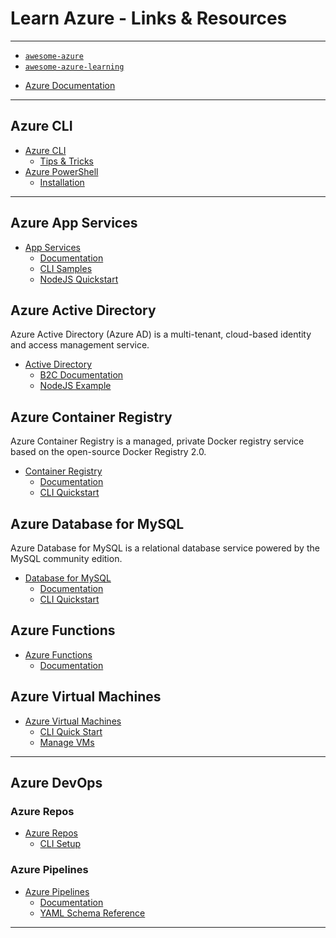 # Learn Azure - Links & Resources

---

* [`awesome-azure`](https://github.com/kristofferandreasen/awesome-azure)
* [`awesome-azure-learning`](https://github.com/ddneves/awesome-azure-learning)

[](.)

* [Azure Documentation](https://docs.microsoft.com/en-us/azure/?product=featured)

---

## Azure CLI

* [Azure CLI](https://docs.microsoft.com/en-us/cli/azure/?view=azure-cli-latest)
  * [Tips & Tricks](https://docs.microsoft.com/en-us/cli/azure/use-cli-effectively)
* [Azure PowerShell](https://docs.microsoft.com/en-us/powershell/azure/)
  * [Installation](https://docs.microsoft.com/en-us/powershell/azure/install-az-ps)

---

## Azure App Services

* [App Services](https://docs.microsoft.com/en-us/azure/app-service/overview)
  * [Documentation](https://docs.microsoft.com/en-us/azure/app-service/)
  * [CLI Samples](https://docs.microsoft.com/en-us/azure/app-service/samples-cli)
  * [NodeJS Quickstart](https://docs.microsoft.com/en-us/azure/app-service/quickstart-nodejs?pivots=platform-windows)

## Azure Active Directory

Azure Active Directory (Azure AD) is a multi-tenant, cloud-based identity and access management service.

* [Active Directory](https://docs.microsoft.com/en-us/azure/active-directory/)
  * [B2C Documentation](https://docs.microsoft.com/en-us/azure/active-directory-b2c/)
  * [NodeJS Example](https://github.com/Azure-Samples/active-directory-b2c-javascript-nodejs-webapi)

## Azure Container Registry

Azure Container Registry is a managed, private Docker registry service based on the open-source Docker Registry 2.0.

* [Container Registry](https://docs.microsoft.com/en-us/azure/container-registry/container-registry-intro)
  * [Documentation](https://docs.microsoft.com/en-us/azure/container-registry/)
  * [CLI Quickstart](https://docs.microsoft.com/en-us/azure/container-registry/container-registry-get-started-azure-cli)

## Azure Database for MySQL

Azure Database for MySQL is a relational database service powered by the MySQL community edition.

* [Database for MySQL](https://docs.microsoft.com/en-us/azure/mysql/overview)
  * [Documentation](https://docs.microsoft.com/en-us/azure/mysql/)
  * [CLI Quickstart](https://docs.microsoft.com/en-us/azure/mysql/quickstart-create-mysql-server-database-using-azure-cli)

## Azure Functions

* [Azure Functions](https://docs.microsoft.com/en-us/azure/azure-functions/functions-overview)
  * [Documentation](https://docs.microsoft.com/en-us/azure/azure-functions/)

## Azure Virtual Machines

* [Azure Virtual Machines](https://docs.microsoft.com/en-us/azure/virtual-machines/)
  * [CLI Quick Start](https://docs.microsoft.com/en-us/azure/virtual-machines/linux/quick-create-cli)
  * [Manage VMs](https://docs.microsoft.com/en-us/azure/virtual-machines/linux/tutorial-manage-vm)

---

## Azure DevOps

### Azure Repos

* [Azure Repos](https://docs.microsoft.com/en-us/azure/devops/repos)
  * [CLI Setup](https://docs.microsoft.com/en-us/azure/devops/repos/git/share-your-code-in-git-cmdline)

### Azure Pipelines

* [Azure Pipelines](https://docs.microsoft.com/en-us/azure/devops/pipelines/get-started/what-is-azure-pipelines)
  * [Documentation](https://docs.microsoft.com/en-us/azure/devops/pipelines)
  * [YAML Schema Reference](https://docs.microsoft.com/en-us/azure/devops/pipelines/yaml-schema)

---

